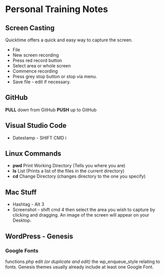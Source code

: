 # Personal Training Notes

## Screen Casting
Quicktime offers a quick and easy way to capture the screen. 
* File
* New screen recording
* Press red record button
* Select area or whole screen
* Commence recording
* Press grey stop button or stop via menu. 
* Save file - edit if necessary.


## GitHub
**PULL** down from GitHub
**PUSH** up to GitHub


## Visual Studio Code
* Datestamp - SHIFT CMD i


## Linux Commands
* **pwd** Print Working Directory (Tells you where you are)
* **ls** List (Prints a list of the files in the current directory)
* **cd** Change Directory (changes directory to the one you specify)

## Mac Stuff
* Hashtag - Alt 3
* Screenshot - shift cmd 4 then select the area you wish to capture by clicking and dragging. An image of the screen will appear on your Desktop.

## WordPress - Genesis
### Google Fonts
functions.php edit *(or duplicate and edit)* the wp_enqueue_style relating to fonts. Genesis themes usually already include at least one Google Font. 

